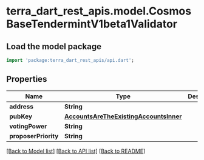 # terra_dart_rest_apis.model.CosmosBaseTendermintV1beta1Validator

## Load the model package
```dart
import 'package:terra_dart_rest_apis/api.dart';
```

## Properties
Name | Type | Description | Notes
------------ | ------------- | ------------- | -------------
**address** | **String** |  | [optional] 
**pubKey** | [**AccountsAreTheExistingAccountsInner**](AccountsAreTheExistingAccountsInner.md) |  | [optional] 
**votingPower** | **String** |  | [optional] 
**proposerPriority** | **String** |  | [optional] 

[[Back to Model list]](../README.md#documentation-for-models) [[Back to API list]](../README.md#documentation-for-api-endpoints) [[Back to README]](../README.md)


